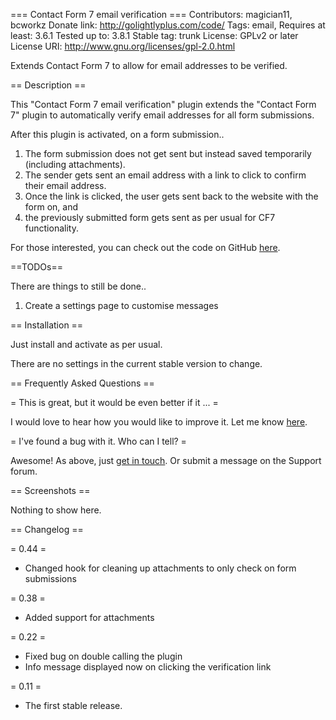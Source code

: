 === Contact Form 7 email verification ===
Contributors: magician11, bcworkz
Donate link: http://golightlyplus.com/code/
Tags: email, 
Requires at least: 3.6.1
Tested up to: 3.8.1
Stable tag: trunk
License: GPLv2 or later
License URI: http://www.gnu.org/licenses/gpl-2.0.html

Extends Contact Form 7 to allow for email addresses to be verified.

== Description ==

This "Contact Form 7 email verification" plugin extends the "Contact Form 7" plugin to automatically verify email addresses for all form submissions.

After this plugin is activated, on a form submission..

1. The form submission does not get sent but instead saved temporarily (including attachments).
2. The sender gets sent an email address with a link to click to confirm their email address.
3. Once the link is clicked, the user gets sent back to the website with the form on, and
4. the previously submitted form gets sent as per usual for CF7 functionality.

For those interested, you can check out the code on GitHub [here](https://github.com/magician11/wpcf7-email-verification "WP CF7 email verification code on GitHub").

==TODOs==

There are things to still be done..

1. Create a settings page to customise messages

== Installation ==

Just install and activate as per usual.

There are no settings in the current stable version to change.

== Frequently Asked Questions ==

= This is great, but it would be even better if it ... =

I would love to hear how you would like to improve it. Let me know [here](http://golightlyplus.com/contact-andrew/ "Contact Andrew").

= I've found a bug with it. Who can I tell? =

Awesome! As above, just [get in touch](http://golightlyplus.com/contact-andrew/ "Contact Andrew"). Or submit a message on the Support forum.

== Screenshots ==

Nothing to show here.

== Changelog ==

= 0.44 =
* Changed hook for cleaning up attachments to only check on form submissions

= 0.38 =
* Added support for attachments

= 0.22 =
* Fixed bug on double calling the plugin
* Info message displayed now on clicking the verification link

= 0.11 =
* The first stable release.